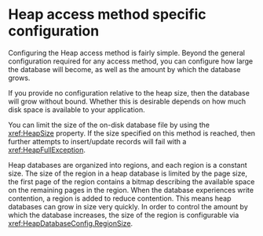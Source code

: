 # Heap access method specific configuration

Configuring the Heap access method is fairly simple. Beyond the general configuration required for any access method, you can configure how large the database will become, as well as the amount by which the database grows.

If you provide no configuration relative to the heap size, then the database will grow without bound. Whether this is desirable depends on how much disk space is available to your application.

You can limit the size of the on-disk database file by using the <xref:HeapSize> property. If the size specified on this method is reached, then further attempts to insert/update records will fail with a <xref:HeapFullException>.

Heap databases are organized into regions, and each region is a constant size. The size of the region in a heap database is limited by the page size, the first page of the region contains a bitmap describing the available space on the remaining pages in the region. When the database experiences write contention, a region is added to reduce contention. This means heap databases can grow in size very quickly. In order to control the amount by which the database increases, the size of the region is configurable via <xref:HeapDatabaseConfig.RegionSize>.